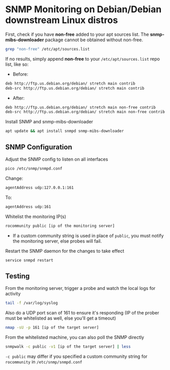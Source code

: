 # SNMP Monitoring on Debian/Debian downstream Linux distros

First, check if you have **non-free** added to your apt sources list.  The **snmp-mibs-downloader** package cannot be obtained without non-free.
```bash
grep "non-free" /etc/apt/sources.list
```

If no results, simply append **non-free** to your `/etc/apt/sources.list` repo list, like so:
- Before:
```bash
deb http://ftp.us.debian.org/debian/ stretch main contrib
deb-src http://ftp.us.debian.org/debian/ stretch main contrib
```

- After:
```bash
deb http://ftp.us.debian.org/debian/ stretch main non-free contrib
deb-src http://ftp.us.debian.org/debian/ stretch main non-free contrib
```

Install SNMP and snmp-mibs-downloader
```bash
apt update && apt install snmpd snmp-mibs-downloader
```


## SNMP Configuration
Adjust the SNMP config to listen on all interfaces
```bash
pico /etc/snmp/snmpd.conf
```

Change:
```bash
agentAddress udp:127.0.0.1:161
```

To:
```bash
agentAddress udp:161
```

Whitelist the monitoring IP(s)
```bash
rocommunity public [ip of the monitoring server]
```
- If a custom community string is used in place of `public`, you must notify the monitoring server, else probes will fail.

Restart the SNMP daemon for the changes to take effect
```bash
service snmpd restart
```

## Testing
From the monitoring server, trigger a probe and watch the local logs for activity
```bash
tail -f /var/log/syslog
```

Also do a UDP port scan of 161 to ensure it's responding (IP of the prober must be whitelisted as well, else you'll get a timeout)
```bash
nmap -sU -p 161 [ip of the target server]
```

From the whitelisted machine, you can also poll the SNMP directly
```bash
snmpwalk -c public -v1 [ip of the target server] | less
```
`-c public` may differ if you specified a custom community string for `rocommunity` in `/etc/snmp/snmpd.conf`
